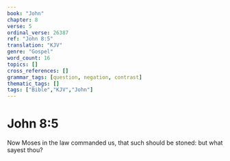 ```yaml
---
book: "John"
chapter: 8
verse: 5
ordinal_verse: 26387
ref: "John 8:5"
translation: "KJV"
genre: "Gospel"
word_count: 16
topics: []
cross_references: []
grammar_tags: [question, negation, contrast]
thematic_tags: []
tags: ["Bible","KJV","John"]
---
```


# John 8:5

Now Moses in the law commanded us, that such should be stoned: but what sayest thou?
